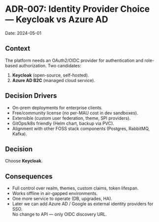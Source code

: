 # ADR-007: Identity Provider Choice — Keycloak vs Azure AD

Date: 2024-05-01

## Context
The platform needs an OAuth2/OIDC provider for authentication and role-based authorization.
Two candidates:
1. **Keycloak** (open-source, self-hosted).
2. **Azure AD B2C** (managed cloud service).

## Decision Drivers
* On-prem deployments for enterprise clients.
* Free/community license (no per-MAU cost in dev sandboxes).
* Extensible (custom user federation, theme, SPI providers).
* GitOps/k8s friendly (Helm chart, backup via PVC).
* Alignment with other FOSS stack components (Postgres, RabbitMQ, Kafka).

## Decision
Choose **Keycloak**.

## Consequences
+ Full control over realm, themes, custom claims, token lifespan.
+ Works offline in air-gapped environments.
+ One more service to operate (DB, upgrades, HA).
+ Later we can add Azure AD / Google as external identity providers for SSO.  
  No change to API — only OIDC discovery URL. 